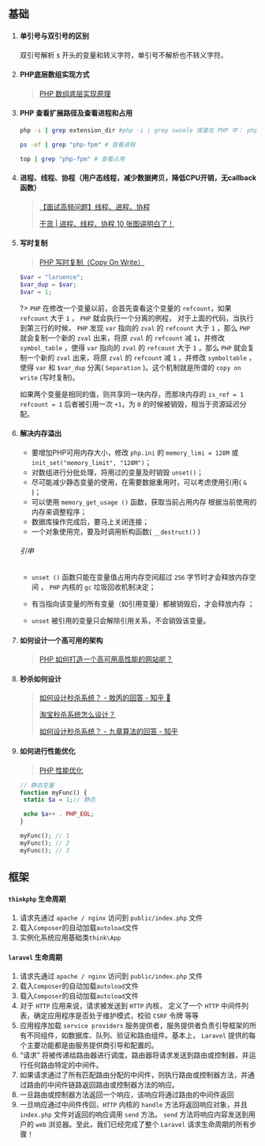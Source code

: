 ## 基础

1. #### 单引号与双引号的区别

   双引号解析 `$` 开头的变量和转义字符，单引号不解析也不转义字符。

   

2. #### PHP底层数组实现方式

   > [PHP 数组底层实现原理](https://www.cnblogs.com/mzhaox/p/11295445.html)

   

3. #### PHP 查看扩展路径及查看进程和占用

   ```bash
   php -i | grep extension_dir #php -i | grep swoole 或者在 PHP 中： phpinfo 来看一下 或者 echo ini_get('extension_dir');
   
   ps -ef | grep "php-fpm" # 查看进程
   
   top | grep "php-fpm" # 查看占用
   ```
   
   

4. #### 进程、线程、协程（用户态线程，减少数据拷贝，降低CPU开销，无callback函数）

   > [【面试高频问题】线程、进程、协程](https://zhuanlan.zhihu.com/p/70256971)
   >
   > [干货 | 进程、线程、协程 10 张图讲明白了！](https://zhuanlan.zhihu.com/p/337978321)

   

5. #### 写时复制

   > [PHP 写时复制（Copy On Write）](https://www.cnblogs.com/lovezbs/p/14071228.html)

   ```php
   $var = "laruence";
   $var_dup = $var;
   $var = 1;
   ```

   ?> `PHP` 在修改一个变量以前，会首先查看这个变量的 `refcount`，如果 `refcount` 大于 `1` ， `PHP` 就会执行一个分离的例程， 对于上面的代码，当执行到第三行的时候， `PHP`  发现 `var` 指向的 `zval` 的 `refcount` 大于 `1` ，那么 `PHP` 就会复制一个新的 `zval` 出来，将原 `zval` 的 `refcount` 减 `1`，并修改  `symbol_table` ，使得 `var` 指向的 `zval` 的 `refcount` 大于 `1` ，那么 `PHP` 就会复制一个新的 `zval` 出来，将原 `zval` 的 `refcount` 减 `1` ，并修改 `symboltable` ，使得 `var` 和 `$var_dup`  分离( `Separation` )。这个机制就是所谓的 `copy on write` (写时复制)。

   

   如果两个变量是相同的值，则共享同一块内存，而那块内存的 `is_ref = 1` `refcount = 1` 后者被引用一次 `+1`，为 `0` 的时候被销毁，相当于资源延迟分配。

   

6. #### 解决内存溢出

   - 要增加PHP可用内存大小，修改 `php.ini` 的 `memory_limi = 128M` 或 `init_set("memory_limit", "128M")`；
   - 对数组进行分批处理，将用过的变量及时销毁 `unset()`；
   - 尽可能减少静态变量的使用，在需要数据重用时，可以考虑使用引用( `&` )；
   - 可以使用 `memory_get_usage ()` 函数，获取当前占用内存 根据当前使用的内存来调整程序；
   - 数据库操作完成后，要马上关闭连接；
   - 一个对象使用完，要及时调用析构函数( `__destruct()` )
   
   ###### 引申
   
   - `unset ()` 函数只能在变量值占用内存空间超过 `256` 字节时才会释放内存空间 ， `PHP` 内核的 `gc` 垃圾回收机制决定；
   
   - 有当指向该变量的所有变量（如引用变量）都被销毁后，才会释放内存 ；
   
   - `unset` 被引用的变量只会解除引用关系，不会销毁该变量。
   
   
   
7. #### 如何设计一个高可用的架构

   > [PHP 如何打造一个高可用高性能的网站呢？](https://www.cnblogs.com/lxwphp/p/9967782.html)

   

8. #### 秒杀如何设计

   > [如何设计秒杀系统？ - 敖丙的回答 - 知乎 :100:](https://www.zhihu.com/question/54895548/answer/923987542)
   >
   > [淘宝秒杀系统怎么设计？](https://www.bilibili.com/video/BV1DV411B7Jq?share_source=copy_web)
   >
   > [如何设计秒杀系统？ - 九章算法的回答 - 知乎 ](https://www.zhihu.com/question/54895548/answer/1352510403)

   

9. #### 如何进行性能优化

   > [PHP 性能优化](https://zhuanlan.zhihu.com/p/136007449)

   ```php
   // 静态变量
   function myFunc() {
   	static $a = 1;// 静态
   
   	echo $a++ . PHP_EOL;
   }
   
   myFunc(); // 1
   myFunc(); // 2
   myFunc(); // 3
   ```



## 框架

#### `thinkphp`  生命周期

1. 请求先通过 `apache / nginx`  访问到 `public/index.php` 文件
2. 载入`Composer`的自动加载`autoload`文件
3. 实例化系统应用基础类`think\App`

#### `laravel` 生命周期

1. 请求先通过 `apache / nginx`  访问到 `public/index.php` 文件
2. 载入`Composer`的自动加载`autoload`文件
3. 载入`Composer`的自动加载`autoload`文件
4. 对于 `HTTP` 应用来说，请求被发送到 `HTTP` 内核， 定义了一个 `HTTP` 中间件列表，确定应用程序是否处于维护模式，校验 `CSRF` 令牌 等等
5. 应用程序加载 `service providers` 服务提供者，服务提供者负责引导框架的所有不同组件，如数据库、队列、验证和路由组件。基本上， `Laravel` 提供的每个主要功能都是由服务提供商引导和配置的。
6. “请求” 将被传递给路由器进行调度。路由器将请求发送到路由或控制器，并运行任何路由特定的中间件。
7. 如果请求通过了所有匹配路由分配的中间件，则执行路由或控制器方法，并通过路由的中间件链路返回路由或控制器方法的响应。
8. 一旦路由或控制器方法返回一个响应，该响应将通过路由的中间件返回
9. 一旦响应通过中间件传回，`HTTP` 内核的 `handle` 方法将返回响应对象，并且 `index.php` 文件对返回的响应调用 `send` 方法。 `send` 方法将响应内容发送到用户的 `web` 浏览器。至此，我们已经完成了整个 `Laravel` 请求生命周期的所有步骤！
